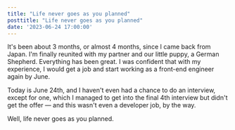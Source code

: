```yaml
---
title: "Life never goes as you planned"
posttitle: "Life never goes as you planned"
date: '2023-06-24 17:00:00'
---
```


It's been about 3 months, or almost 4 months, since I came back from Japan. 
I'm finally reunited with my partner and our little puppy, a German Shepherd. Everything has been great. I was confident that with my experience, I would get a job and start working as a front-end engineer again by June.

Today is June 24th, and I haven't even had a chance to do an interview, 
except for one, which I managed to get into the final 4th interview but didn't get the 
offer — and this wasn't even a developer job, by the way.

Well, life never goes as you planned.
